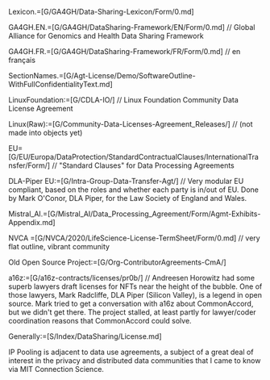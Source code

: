 Lexicon.=[G/GA4GH/Data-Sharing-Lexicon/Form/0.md]

GA4GH.EN.=[G/GA4GH/DataSharing-Framework/EN/Form/0.md] // Global Alliance for Genomics and Health Data Sharing Framework

GA4GH.FR.=[G/GA4GH/DataSharing-Framework/FR/Form/0.md] // en français

SectionNames.=[G/Agt-License/Demo/SoftwareOutline-WithFullConfidentialityText.md]

LinuxFoundation:=[G/CDLA-IO/] // Linux Foundation  Community Data License Agreement 

Linux(Raw):=[G/Community-Data-Licenses-Agreement_Releases/] // (not made into objects yet)

EU=[G/EU/Europa/DataProtection/StandardContractualClauses/InternationalTransfer/Form/] // "Standard Clauses" for Data Processing Agreements

DLA-Piper EU:=[G/Intra-Group-Data-Transfer-Agt/]  // Very modular EU compliant, based on the roles and whether each party is in/out of EU.  Done by Mark O'Conor, DLA Piper, for the Law Society of England and Wales.

Mistral_AI.=[G/Mistral_AI/Data_Processing_Agreement/Form/Agmt-Exhibits-Appendix.md]

NVCA =[G/NVCA/2020/LifeScience-License-TermSheet/Form/0.md] // very flat outline, vibrant community

Old Open Source Project:=[G/Org-ContributorAgreements-CmA/]

a16z:=[G/a16z-contracts/licenses/pr0b/] // Andreesen Horowitz had some superb lawyers draft licenses for NFTs near the height of the bubble.  One of those lawyers, Mark Radcliffe, DLA Piper (Silicon Valley), is a legend in open source.  Mark tried to get a conversation with a16z about CommonAccord, but we didn't get there.  The project stalled, at least partly for lawyer/coder coordination reasons that CommonAccord could solve.


Generally:=[S/Index/DataSharing/License.md]



IP Pooling is adjacent to data use agreements, a subject of a great deal of interest in the privacy and distributed data communities that I came to know via MIT Connection Science. 

